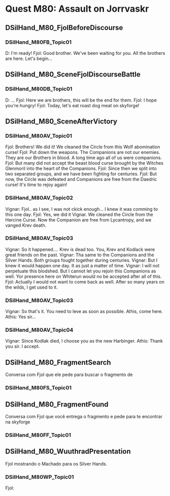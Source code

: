 # Quest M80: Assault on Jorrvaskr  

## DSilHand_M80_FjolBeforeDiscourse

### DSilHand_M80FB_Topic01

D: I'm ready!
Fjol: Good brother. We've been waiting for you. All the brothers are here. Let's begin...


## DSilHand_M80_SceneFjolDiscourseBattle

### DSilHand_M80DB_Topic01

D: ...
Fjol: Here we are brothers, this will be the end for them.
Fjol: I hope you're hungry!
Fjol: Today, let's eat roast dog meat on skyforge!

## DSilHand_M80_SceneAfterVictory

### DSilHand_M80AV_Topic01

Fjol: Brothers! We did it! We cleaned the Circle from this Wolf abomination curse! 
Fjol: Put down the weapons. The Companions are not our enemies. They are our Brothers in blood. A long time ago all of us were companions. 
Fjol: But many did not accept the beast blood  curse brought by the Witches Glenmoril into the heart of the Companions. 
Fjol: Since then we split into two separated groups, and we have been fighting for centuries. 
Fjol: But now, the Circle was defeated and Companions are free from the Daedric curse! It's time to rejoy again!

### DSilHand_M80AV_Topic02

Vignar: Fjol.. as I see, I was not ckick enough... I knew it was comming to this one day.
Fjol: Yes, we did it Vignar. We cleaned the Circle from the Hercine Curse. Now the Companion are free from Lycantropy, and we vanged Krev death.  

### DSilHand_M80AV_Topic03

Vignar: So it happened.... Krev is dead too. You, Krev and Kodlack were great friends on the past. 
Vignar: Tha same to the Companions and the Silver Hands. Both groups fought together during centuries. 
Vignar: But I knew it would happen one day. It as just a matter of time. 
Vignar: I will not perpetuate this blodshed. But I cannot let you rejoin this Companions as well. Yor presence here on Whiterun would no be accepted after all of this. 
Fjol: Actually I would not want to come back as well. After so many years on the wilds, I get used to it.

### DSilHand_M80AV_Topic03

Vignar: So that's it. You need to leve as soon as possible. Athis, come here.
Athis: Yes sir...

### DSilHand_M80AV_Topic04

Vignar: Since Kodlak died, I choose you as the new Harbinger.
Athis: Thank you sir. I accept. 


## DSilHand_M80_FragmentSearch
Conversa com Fjol que ele pede para buscar o fragmento de

### DSilHand_M80FS_Topic01

## DSilHand_M80_FragmentFound
Conversa com Fjol que você entrega o fragmento e pede para te encontrar na skyforge 

### DSilHand_M80FF_Topic01


## DSilHand_M80_WuuthradPresentation
Fjol mostrando o Machado para os Silver Hands.

### DSilHand_M80WP_Topic01

Fjol:




















